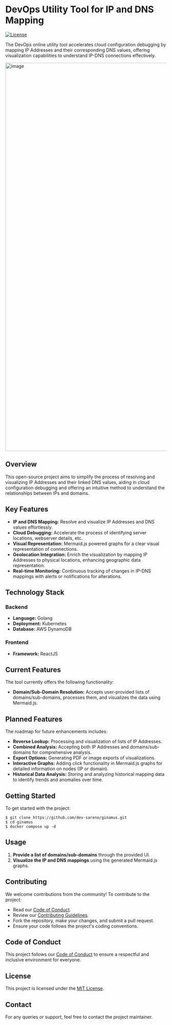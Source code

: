 # DevOps Utility Tool for IP and DNS Mapping

[![License](https://img.shields.io/badge/License-MIT-blue.svg)](LICENSE)

The DevOps online utility tool accelerates cloud configuration debugging by mapping IP Addresses and their corresponding DNS values, offering visualization capabilities to understand IP-DNS connections effectively.

<img width="1209" alt="image" src="https://github.com/dev-sareno/ginamus/assets/33644608/c2bbb9a9-b61a-4a8b-9419-f97aff37e16a">

## Overview

This open-source project aims to simplify the process of resolving and visualizing IP Addresses and their linked DNS values, aiding in cloud configuration debugging and offering an intuitive method to understand the relationships between IPs and domains.

## Key Features

- **IP and DNS Mapping:** Resolve and visualize IP Addresses and DNS values effortlessly.
- **Cloud Debugging:** Accelerate the process of identifying server locations, webserver details, etc.
- **Visual Representation:** Mermaid.js powered graphs for a clear visual representation of connections.
- **Geolocation Integration:** Enrich the visualization by mapping IP Addresses to physical locations, enhancing geographic data representation.
- **Real-time Monitoring:** Continuous tracking of changes in IP-DNS mappings with alerts or notifications for alterations.

## Technology Stack

### Backend

- **Language:** Golang
- **Deployment:** Kubernetes
- **Database:** AWS DynamoDB

### Frontend

- **Framework:** ReactJS

## Current Features

The tool currently offers the following functionality:

- **Domain/Sub-Domain Resolution:** Accepts user-provided lists of domains/sub-domains, processes them, and visualizes the data using Mermaid.js.

## Planned Features

The roadmap for future enhancements includes:

- **Reverse Lookup:** Processing and visualization of lists of IP Addresses.
- **Combined Analysis:** Accepting both IP Addresses and domains/sub-domains for comprehensive analysis.
- **Export Options:** Generating PDF or image exports of visualizations.
- **Interactive Graphs:** Adding click functionality in Mermaid.js graphs for detailed information on nodes (IP or domain).
- **Historical Data Analysis:** Storing and analyzing historical mapping data to identify trends and anomalies over time.

## Getting Started

To get started with the project:
```shell
$ git clone https://github.com/dev-sareno/ginamus.git
$ cd ginamus
$ docker compose up -d
```

## Usage

1. **Provide a list of domains/sub-domains** through the provided UI.
2. **Visualize the IP and DNS mappings** using the generated Mermaid.js graphs.

## Contributing

We welcome contributions from the community! To contribute to the project:

- Read our [Code of Conduct](CODE_OF_CONDUCT.md).
- Review our [Contributing Guidelines](CONTRIBUTING.md).
- Fork the repository, make your changes, and submit a pull request.
- Ensure your code follows the project's coding conventions.

## Code of Conduct

This project follows our [Code of Conduct](CODE_OF_CONDUCT.md) to ensure a respectful and inclusive environment for everyone.

## License

This project is licensed under the [MIT License](LICENSE).

## Contact

For any queries or support, feel free to contact the project maintainer.

